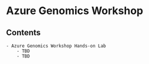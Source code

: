 # Azure Genomics Workshop

## Contents
    - Azure Genomics Workshop Hands-on Lab
        - TBD
        - TBD